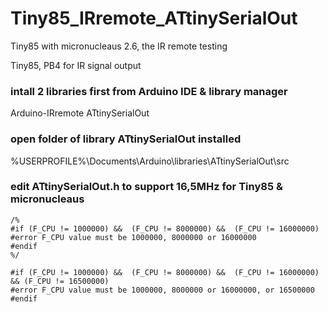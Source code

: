 # Tiny85_IRremote_ATtinySerialOut
Tiny85 with micronucleaus 2.6, the IR remote testing  


Tiny85, PB4 for IR signal output  


### intall 2 libraries first from Arduino IDE & library manager
Arduino-IRremote
ATtinySerialOut

### open folder of library ATtinySerialOut installed
%USERPROFILE%\Documents\Arduino\libraries\ATtinySerialOut\src

### edit ATtinySerialOut.h to support 16,5MHz for Tiny85 & micronucleaus

```
/%
#if (F_CPU != 1000000) &&  (F_CPU != 8000000) &&  (F_CPU != 16000000)
#error F_CPU value must be 1000000, 8000000 or 16000000
#endif
%/

#if (F_CPU != 1000000) &&  (F_CPU != 8000000) &&  (F_CPU != 16000000) && (F_CPU != 16500000)
#error F_CPU value must be 1000000, 8000000 or 16000000, or 16500000
#endif
```

